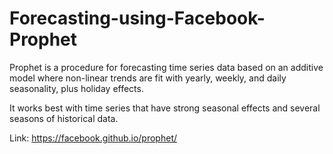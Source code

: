 # Forecasting-using-Facebook-Prophet

Prophet is a procedure for forecasting time series data based on an additive model where non-linear trends are fit with yearly, weekly, and daily seasonality, plus holiday effects. 

It works best with time series that have strong seasonal effects and several seasons of historical data.

Link: https://facebook.github.io/prophet/
